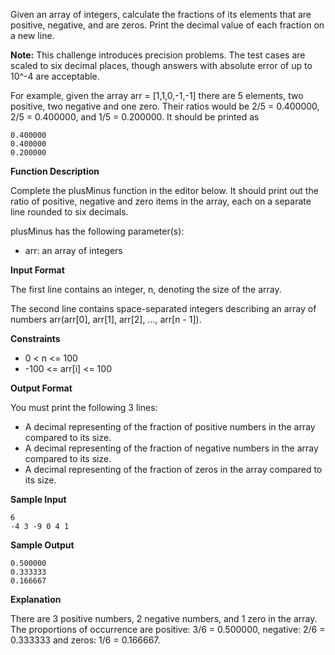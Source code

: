 Given an array of integers, calculate the fractions of its elements that are positive, negative, and are zeros. Print the decimal value of each fraction on a new line.

**Note:** This challenge introduces precision problems. The test cases are scaled to six decimal places, though answers with absolute error of up to 10^-4 are acceptable.

For example, given the array arr = [1,1,0,-1,-1] there are 5 elements, two positive, two negative and one zero. Their ratios would be 2/5 = 0.400000, 2/5 = 0.400000, and 1/5 = 0.200000. It should be printed as

    0.400000
    0.400000
    0.200000

**Function Description**

Complete the plusMinus function in the editor below. It should print out the ratio of positive, negative and zero items in the array, each on a separate line rounded to six decimals.

plusMinus has the following parameter(s):

- arr: an array of integers

**Input Format**

The first line contains an integer, n, denoting the size of the array.

The second line contains space-separated integers describing an array of numbers arr(arr[0], arr[1], arr[2], ..., arr[n - 1]).

**Constraints**

- 0 < n <= 100
- -100 <= arr[i] <= 100

**Output Format**

You must print the following 3 lines:

- A decimal representing of the fraction of positive numbers in the array compared to its size.
- A decimal representing of the fraction of negative numbers in the array compared to its size.
- A decimal representing of the fraction of zeros in the array compared to its size.

**Sample Input**

    6
    -4 3 -9 0 4 1         

**Sample Output**

    0.500000
    0.333333
    0.166667

**Explanation**

There are 3 positive numbers, 2 negative numbers, and 1 zero in the array.
The proportions of occurrence are positive: 3/6 = 0.500000, negative: 2/6 = 0.333333 and zeros: 1/6 = 0.166667.
